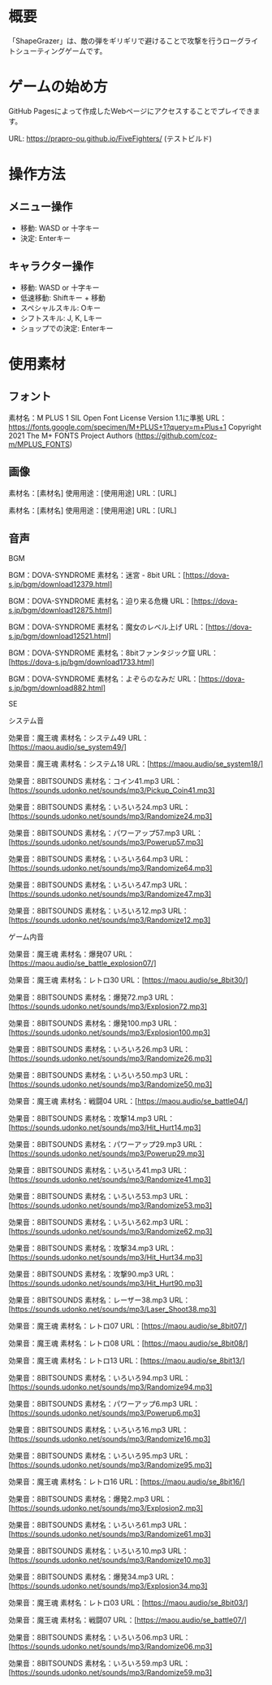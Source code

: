 # 概要
「ShapeGrazer」は、敵の弾をギリギリで避けることで攻撃を行うローグライトシューティングゲームです。

# ゲームの始め方
GitHub Pagesによって作成したWebページにアクセスすることでプレイできます。

URL: https://prapro-ou.github.io/FiveFighters/ (テストビルド)

# 操作方法
## メニュー操作
- 移動: WASD or 十字キー
- 決定: Enterキー

## キャラクター操作
- 移動: WASD or 十字キー
- 低速移動: Shiftキー + 移動
- スペシャルスキル: Oキー
- シフトスキル: J, K, Lキー
- ショップでの決定: Enterキー

# 使用素材
## フォント
素材名：M PLUS 1
SIL Open Font License Version 1.1に準拠
URL：https://fonts.google.com/specimen/M+PLUS+1?query=m+Plus+1
Copyright 2021 The M+ FONTS Project Authors (https://github.com/coz-m/MPLUS_FONTS)

## 画像
素材名：[素材名]
使用用途：[使用用途]
URL：[URL]

素材名：[素材名]
使用用途：[使用用途]
URL：[URL]

## 音声
BGM

BGM：DOVA-SYNDROME
素材名：迷宮 - 8bit
URL：[https://dova-s.jp/bgm/download12379.html]

BGM：DOVA-SYNDROME
素材名：迫り来る危機
URL：[https://dova-s.jp/bgm/download12875.html]

BGM：DOVA-SYNDROME
素材名：魔女のレベル上げ
URL：[https://dova-s.jp/bgm/download12521.html]

BGM：DOVA-SYNDROME
素材名：8bitファンタジック窟
URL：[https://dova-s.jp/bgm/download1733.html]

BGM：DOVA-SYNDROME
素材名：よぞらのなみだ
URL：[https://dova-s.jp/bgm/download882.html]


SE

システム音

効果音：魔王魂
素材名：システム49
URL：[https://maou.audio/se_system49/]

効果音：魔王魂
素材名：システム18
URL：[https://maou.audio/se_system18/]

効果音：8BITSOUNDS
素材名：コイン41.mp3
URL：[https://sounds.udonko.net/sounds/mp3/Pickup_Coin41.mp3]

効果音：8BITSOUNDS
素材名：いろいろ24.mp3
URL：[https://sounds.udonko.net/sounds/mp3/Randomize24.mp3]

効果音：8BITSOUNDS
素材名：パワーアップ57.mp3
URL：[https://sounds.udonko.net/sounds/mp3/Powerup57.mp3]

効果音：8BITSOUNDS
素材名：いろいろ64.mp3
URL：[https://sounds.udonko.net/sounds/mp3/Randomize64.mp3]

効果音：8BITSOUNDS
素材名：いろいろ47.mp3
URL：[https://sounds.udonko.net/sounds/mp3/Randomize47.mp3]

効果音：8BITSOUNDS
素材名：いろいろ12.mp3
URL：[https://sounds.udonko.net/sounds/mp3/Randomize12.mp3]

ゲーム内音

効果音：魔王魂
素材名：爆発07
URL：[https://maou.audio/se_battle_explosion07/]

効果音：魔王魂
素材名：レトロ30
URL：[https://maou.audio/se_8bit30/]

効果音：8BITSOUNDS
素材名：爆発72.mp3
URL：[https://sounds.udonko.net/sounds/mp3/Explosion72.mp3]

効果音：8BITSOUNDS
素材名：爆発100.mp3
URL：[https://sounds.udonko.net/sounds/mp3/Explosion100.mp3]

効果音：8BITSOUNDS
素材名：いろいろ26.mp3
URL：[https://sounds.udonko.net/sounds/mp3/Randomize26.mp3]

効果音：8BITSOUNDS
素材名：いろいろ50.mp3
URL：[https://sounds.udonko.net/sounds/mp3/Randomize50.mp3]

効果音：魔王魂
素材名：戦闘04
URL：[https://maou.audio/se_battle04/]

効果音：8BITSOUNDS
素材名：攻撃14.mp3
URL：[https://sounds.udonko.net/sounds/mp3/Hit_Hurt14.mp3]

効果音：8BITSOUNDS
素材名：パワーアップ29.mp3
URL：[https://sounds.udonko.net/sounds/mp3/Powerup29.mp3]

効果音：8BITSOUNDS
素材名：いろいろ41.mp3
URL：[https://sounds.udonko.net/sounds/mp3/Randomize41.mp3]

効果音：8BITSOUNDS
素材名：いろいろ53.mp3
URL：[https://sounds.udonko.net/sounds/mp3/Randomize53.mp3]

効果音：8BITSOUNDS
素材名：いろいろ62.mp3
URL：[https://sounds.udonko.net/sounds/mp3/Randomize62.mp3]

効果音：8BITSOUNDS
素材名：攻撃34.mp3
URL：[https://sounds.udonko.net/sounds/mp3/Hit_Hurt34.mp3]

効果音：8BITSOUNDS
素材名：攻撃90.mp3
URL：[https://sounds.udonko.net/sounds/mp3/Hit_Hurt90.mp3]

効果音：8BITSOUNDS
素材名：レーザー38.mp3
URL：[https://sounds.udonko.net/sounds/mp3/Laser_Shoot38.mp3]

効果音：魔王魂
素材名：レトロ07
URL：[https://maou.audio/se_8bit07/]

効果音：魔王魂
素材名：レトロ08
URL：[https://maou.audio/se_8bit08/]

効果音：魔王魂
素材名：レトロ13
URL：[https://maou.audio/se_8bit13/]

効果音：8BITSOUNDS
素材名：いろいろ94.mp3
URL：[https://sounds.udonko.net/sounds/mp3/Randomize94.mp3]

効果音：8BITSOUNDS
素材名：パワーアップ6.mp3
URL：[https://sounds.udonko.net/sounds/mp3/Powerup6.mp3]

効果音：8BITSOUNDS
素材名：いろいろ16.mp3
URL：[https://sounds.udonko.net/sounds/mp3/Randomize16.mp3]

効果音：8BITSOUNDS
素材名：いろいろ95.mp3
URL：[https://sounds.udonko.net/sounds/mp3/Randomize95.mp3]

効果音：魔王魂
素材名：レトロ16
URL：[https://maou.audio/se_8bit16/]

効果音：8BITSOUNDS
素材名：爆発2.mp3
URL：[https://sounds.udonko.net/sounds/mp3/Explosion2.mp3]

効果音：8BITSOUNDS
素材名：いろいろ61.mp3
URL：[https://sounds.udonko.net/sounds/mp3/Randomize61.mp3]

効果音：8BITSOUNDS
素材名：いろいろ10.mp3
URL：[https://sounds.udonko.net/sounds/mp3/Randomize10.mp3]

効果音：8BITSOUNDS
素材名：爆発34.mp3
URL：[https://sounds.udonko.net/sounds/mp3/Explosion34.mp3]

効果音：魔王魂
素材名：レトロ03
URL：[https://maou.audio/se_8bit03/]

効果音：魔王魂
素材名：戦闘07
URL：[https://maou.audio/se_battle07/]

効果音：8BITSOUNDS
素材名：いろいろ06.mp3
URL：[https://sounds.udonko.net/sounds/mp3/Randomize06.mp3]

効果音：8BITSOUNDS
素材名：いろいろ59.mp3
URL：[https://sounds.udonko.net/sounds/mp3/Randomize59.mp3]
